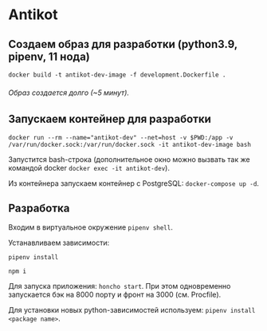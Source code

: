 # Antikot

## Создаем образ для разработки (python3.9, pipenv, 11 нода)
`docker build -t antikot-dev-image -f development.Dockerfile .`
###### Образ создается долго (~5 минут).

## Запускаем контейнер для разработки
`docker run --rm --name="antikot-dev" --net=host -v $PWD:/app -v /var/run/docker.sock:/var/run/docker.sock -it antikot-dev-image bash`

 Запустится bash-строка (дополнительное окно можно вызвать так же командой docker `docker exec -it antikot-dev`).

 Из контейнера запускаем контейнер с PostgreSQL: `docker-compose up -d`.

## Разработка
Входим в виртуальное окружение `pipenv shell`.

Устанавливаем зависимости:

`pipenv install`

`npm i`

Для запуска приложения:
`honcho start`. При этом одновременно запускается бэк на 8000 порту и фронт на 3000 (см. Procfile).

Для установки новых python-зависимостей используем:
`pipenv install <package name>`.




